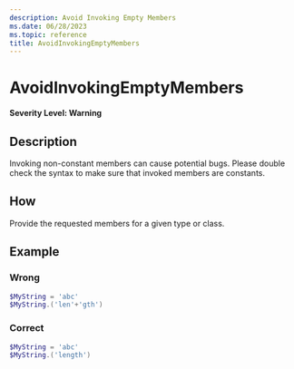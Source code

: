 ```yaml
---
description: Avoid Invoking Empty Members
ms.date: 06/28/2023
ms.topic: reference
title: AvoidInvokingEmptyMembers
---
```

# AvoidInvokingEmptyMembers

**Severity Level: Warning**

## Description

Invoking non-constant members can cause potential bugs. Please double check the syntax to make sure
that invoked members are constants.

## How

Provide the requested members for a given type or class.

## Example

### Wrong

```powershell
$MyString = 'abc'
$MyString.('len'+'gth')
```

### Correct

```powershell
$MyString = 'abc'
$MyString.('length')
```
